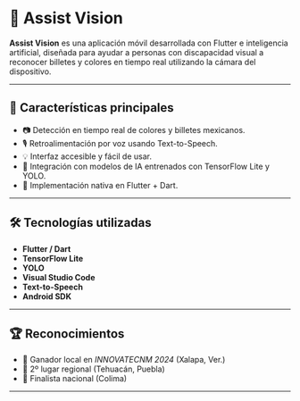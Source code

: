 # 🧠 Assist Vision

**Assist Vision** es una aplicación móvil desarrollada con Flutter e inteligencia artificial, diseñada para ayudar a personas con discapacidad visual a reconocer billetes y colores en tiempo real utilizando la cámara del dispositivo.

---

## 🚀 Características principales

- 📷 Detección en tiempo real de colores y billetes mexicanos.
- 🎙️ Retroalimentación por voz usando Text-to-Speech.
- 💡 Interfaz accesible y fácil de usar.
- 🤖 Integración con modelos de IA entrenados con TensorFlow Lite y YOLO.
- 🔧 Implementación nativa en Flutter + Dart.

---

## 🛠 Tecnologías utilizadas

- **Flutter / Dart**
- **TensorFlow Lite**
- **YOLO**
- **Visual Studio Code**
- **Text-to-Speech**
- **Android SDK**

---

## 🏆 Reconocimientos

- 🥇 Ganador local en *INNOVATECNM 2024* (Xalapa, Ver.)
- 🥈 2º lugar regional (Tehuacán, Puebla)
- 🏅 Finalista nacional (Colima)

---

